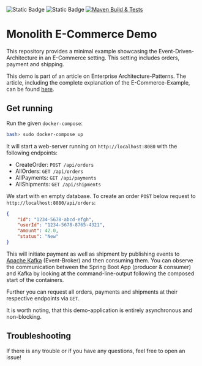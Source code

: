 ![Static Badge](https://img.shields.io/badge/Java-23-orange)
![Static Badge](https://img.shields.io/badge/Maven-4.0.0-red)
[![Maven Build & Tests](https://github.com/Beleg-6-EAP/demo-eda-ecommerce/actions/workflows/maven-build-test.yml/badge.svg)](https://github.com/Beleg-6-EAP/demo-monolith-ecommerce/actions/workflows/maven-build-test.yml)

# Monolith E-Commerce Demo

This repository provides a minimal example showcasing the Event-Driven-Architecture in an E-Commerce setting.
This setting includes orders, payment and shipping.

This demo is part of an article on Enterprise Architecture-Patterns.
The article, including the complete explanation of the E-Commerce-Example, can be found [here](https://github.com/Beleg-6-EAP/Belegarbeit).

## Get running

Run the given `docker-compose`:
```bash
bash> sudo docker-compose up
```

It will start a web-server running on `http://localhost:8080` with the following endpoints:

- CreateOrder: `POST /api/orders`
- AllOrders: `GET /api/orders`
- AllPayments: `GET /api/payments`
- AllShipments: `GET /api/shipments`

We start with en empty database.
To create an order `POST` below request to `http://localhost:8080/api/orders`: 

```json
{
    "id": "1234-5678-abcd-efgh",
    "userId": "1234-5678-8765-4321",
    "amount": 42.0,
    "status": "New"
}
```

This will initiate payment as well as shipment by publishing events to [Apache Kafka](https://kafka.apache.org/) (Event-Broker) and then consuming them.
You can observe the communication between the Spring Boot App (producer & consumer) and Kafka by looking at the command-line-output following the composed start of the containers. 

Further you can request all orders, payments and shipments at their respective endpoints via `GET`.

It is worth noting, that this demo-application is entirely asynchronous and non-blocking.

## Troubleshooting

If there is any trouble or if you have any questions, feel free to open an issue!